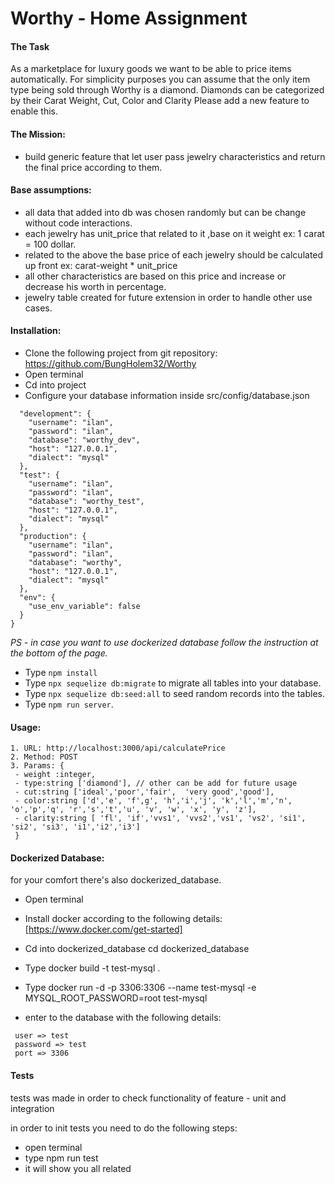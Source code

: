 # Worthy - Home Assignment

#### The Task

As a marketplace for luxury goods we want to be able to price items
automatically.
For simplicity purposes you can assume that the only item type being sold
through Worthy is a diamond. Diamonds can be categorized by their Carat
Weight, Cut, Color and Clarity
Please add a new feature to enable this.

#### The Mission:

- build generic feature that let user pass jewelry characteristics and return the final price according to them.

#### Base assumptions:

- all data that added into db was chosen randomly but can be change without code interactions.
- each jewelry has unit_price that related to it ,base on it weight ex: 1 carat = 100 dollar.
- related to the above the base price of each jewelry should  be calculated up front ex: carat-weight * unit_price
- all other characteristics are based on this price and increase or decrease his worth in percentage.
- jewelry table created for future extension in order to handle other use cases.

#### Installation:

- Clone the following project from git repository: https://github.com/BungHolem32/Worthy
- Open terminal
- Cd into project
- Configure your database information inside src/config/database.json

```{
  "development": {
    "username": "ilan",
    "password": "ilan",
    "database": "worthy_dev",
    "host": "127.0.0.1",
    "dialect": "mysql"
  },
  "test": {
    "username": "ilan",
    "password": "ilan",
    "database": "worthy_test",
    "host": "127.0.0.1",
    "dialect": "mysql"
  },
  "production": {
    "username": "ilan",
    "password": "ilan",
    "database": "worthy",
    "host": "127.0.0.1",
    "dialect": "mysql"
  },
  "env": {
    "use_env_variable": false
  }
}
```
_PS - in case you want to use dockerized database follow the instruction at the bottom of the page._  

- Type `npm install` 
- Type `npx sequelize db:migrate`  to migrate all tables into your database.
- Type `npx sequelize db:seed:all` to seed random records into the tables.
- Type `npm run server`. 
	

#### Usage:
  
 ```
 1. URL: http://localhost:3000/api/calculatePrice
 2. Method: POST
 3. Params: {
  - weight :integer,
  - type:string ['diamond'], // other can be add for future usage
  - cut:string ['ideal','poor','fair',  'very good','good'],
  - color:string ['d','e', 'f',g', 'h','i','j', 'k','l','m','n', 'o','p','q', 'r','s','t','u', 'v', 'w', 'x', 'y', 'z'],
  - clarity:string [ 'fl', 'if','vvs1', 'vvs2','vs1', 'vs2', 'si1', 'si2', 'si3', 'i1','i2','i3']
  }
 ```
	

#### Dockerized Database:
 for your comfort there's also dockerized_database.
 - Open terminal 
 - Install docker according to the following details: [https://www.docker.com/get-started]
 - Cd into dockerized_database cd dockerized_database
 - Type docker build -t test-mysql .
 - Type docker run -d -p 3306:3306 --name test-mysql -e MYSQL_ROOT_PASSWORD=root test-mysql
 
 - enter to the database with the following details:
 ```
  user => test
  password => test
  port => 3306
 ```
 
#### Tests
tests was made in order to check functionality of feature - unit and integration
 
in order to init tests you need to do the following steps:

- open terminal
- type npm run test
- it will show you all related 
